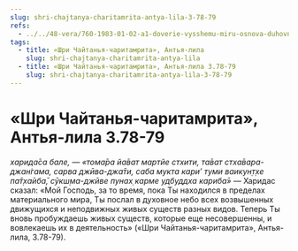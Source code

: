 ```yaml
---
slug: shri-chajtanya-charitamrita-antya-lila-3-78-79
refs:
  - ../../48-vera/760-1983-01-02-a1-doverie-vysshemu-miru-osnova-duhovnoj-zhizni.md
tags:
  - title: «Шри Чайтанья-чаритамрита», Антья-лила
    slug: shri-chajtanya-charitamrita-antya-lila
  - title: «Шри Чайтанья-чаритамрита», Антья-лила 3.78-79
    slug: shri-chajtanya-charitamrita-antya-lila-3-78-79
---
```


# «Шри Чайтанья-чаритамрита», Антья-лила 3.78-79

*харида̄са бале, — «тома̄ра йа̄ват мартйе стхити, та̄ват стха̄вара-джан̇гама, сарва джӣва-джа̄ти, саба мукта кари’ туми ваикун̣т̣хе па̄т̣ха̄иба̄, сӯкш̣ма-джӣве пунах̣ карме удбуддха кариба̄»* — Харидас сказал: «Мой Господь, за то время, пока Ты находился в пределах материального мира, Ты послал в духовное небо всех возвышенных движущихся и неподвижных живых существ разных видов. Теперь Ты вновь пробуждаешь живых существ, которые еще несовершенны, и вовлекаешь их в деятельность» («Шри Чайтанья-чаритамрита», Антья-лила, 3.78-79).
